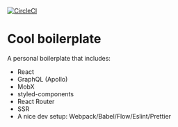 [![CircleCI](https://circleci.com/gh/windkomo/cool-boilerplate.svg?style=svg)](https://circleci.com/gh/windkomo/cool-boilerplate)

# Cool boilerplate

A personal boilerplate that includes:

- React
- GraphQL (Apollo)
- MobX
- styled-components
- React Router
- SSR
- A nice dev setup: Webpack/Babel/Flow/Eslint/Prettier
